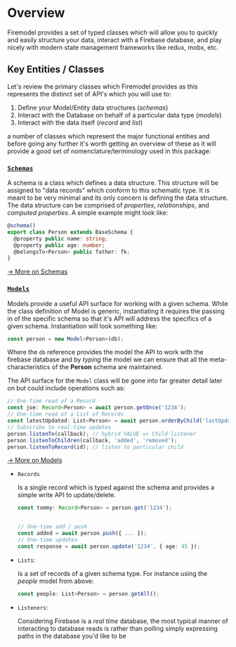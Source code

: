 # Overview

Firemodel provides a set of typed classes which will allow you to quickly and easily structure your data, interact with a Firebase database, and play nicely with modern state management frameworks like redux, mobx, etc. 

## Key Entities / Classes
Let's review the primary classes which Firemodel provides as this represents the distinct set of API's which you will use to:

1. Define your Model/Entity data structures (_schemas_)
2. Interact with the Database on behalf of a particular data type (_models_)
3. Interact with the data itself (_record_ and _list_)

 a number of classes which represent the major functional entities and before going any further it's worth getting an overview of these as it will provide a good set of nomenclature/terminology used in this package:

### [`Schemas`](./schemas.md)

  A schema is a class which defines a data structure. This structure will be assigned to "data records" which conform to this schematic type. It is meant to be very minimal and its only concern is defining the data structure. The data structure can be comprised of _properties_, _relationships_, and _computed properties_. A simple example might look like: 

  ```ts
  @schema()
  export class Person extends BaseSchema {
    @property public name: string;
    @property public age: number;
    @belongsTo<Person> public father: fk;
  }
  ```

  [→ More on Schemas](./schemas.md)

### [`Models`](./models.md)

  Models provide a useful API surface for working with a given schema. While the class definition of Model is generic, instantiating it requires the passing in of the specific schema so that it's API will address the specifics of a given schema. Instantiation will look something like:

  ```ts
  const person = new Model<Person>(db);
  ```

  Where the `db` reference provides the model the API to work with the firebase database and by _typing_ the model we can ensure that all the meta-characteristics of the **Person** schema are maintained.

  The API surface for the `Model` class will be gone into far greater detail later on but could include operations such as:

  ```ts
  // One-time read of a Record
  const joe: Record<Person> = await person.getOnce('1234'); 
  // One-time read of a List of Records
  const latestUpdated: List<Person> = await person.orderByChild('lastUpdated').limitToFirst(10).getOnce();
  // Subscribe to real-time updates
  person.listenTo(callback); // hybrid VALUE => Child listener
  person.listenToChildren(callback, 'added', 'removed');
  person.listenToRecord(id); // listen to particular child
  ```

  [→ More on Models](./models.md)

- `Records`

  Is a single record which is typed against the schema and provides a simple write API to update/delete.

  ```ts
  const tommy: Record<Person> = person.get('1234');


  // One-time add / push
  const added = await person.push({ ... });
  // One-time updates
  const response = await person.update('1234', { age: 45 });
  ```

- `Lists`: 

  Is a set of records of a given schema type. For instance using the _people_ model from above:

  ```ts
  const people: List<Person> = person.getAll();
  ```

- `Listeners`:

  Considering Firebase is a _real time_ database, the most typical manner of interacting to database reads is rather than polling simply expressing paths in the database you'd like to be 



